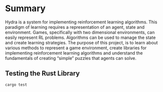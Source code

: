 # Summary
Hydra is a system for implementing reinforcement learning algorithms. This paradigm of learning requires a representation of an agent, state and environment. Games, specifically with two dimensional environments, can easily represent RL problems. Algorithms can be used to manage the state and create learning strategies. The purpose of this project, is to learn about various methods to represent a game environment, create libraries for implementing reinforcement learning algorithms and understand the fundamentals of creating “simple” puzzles that agents can solve.  

## Testing the Rust Library
```
cargo test
```

